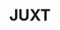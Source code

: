 ---
blog: https://juxt.pro/blog
codehost: https://github.com/juxt
linkedin: https://linkedin.com/company/juxt-juxt-pro-
logohandle: juxtpro
sort: juxt
title: JUXT
twitter: https://x.com/juxtpro
website: https://juxt.pro/
---
